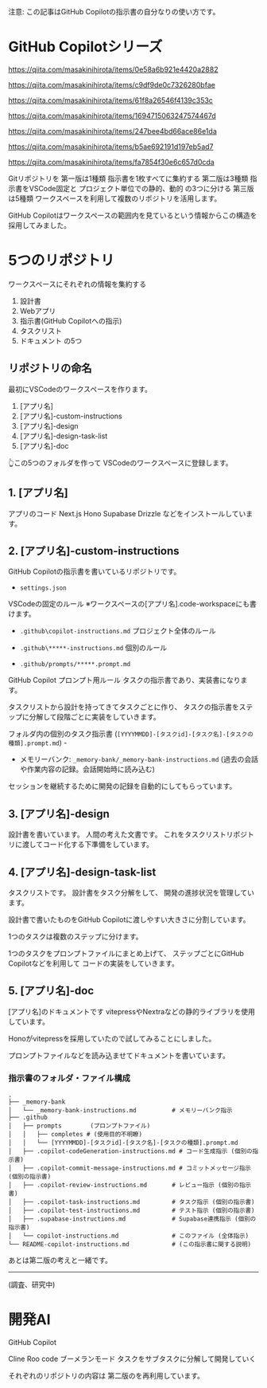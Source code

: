 <!--
title:   第三版 VSCode の Rules for AI 全体のルール設定
tags:    githubcopilot
id:      fa7854f30e6c657d0cda
private: false
-->
注意:
この記事はGitHub Copilotの指示書の自分なりの使い方です。

# GitHub Copilotシリーズ

https://qiita.com/masakinihirota/items/0e58a6b921e4420a2882

https://qiita.com/masakinihirota/items/c9df9de0c7326280bfae

https://qiita.com/masakinihirota/items/61f8a26546f4139c353c

https://qiita.com/masakinihirota/items/1694715063247574467d

https://qiita.com/masakinihirota/items/247bee4bd66ace86e1da

https://qiita.com/masakinihirota/items/b5ae692191d197eb5ad7

https://qiita.com/masakinihirota/items/fa7854f30e6c657d0cda

Gitリポジトリを
第一版は1種類 指示書を1枚すべてに集約する
第二版は3種類 指示書をVSCode固定と プロジェクト単位での静的、動的 の3つに分ける
第三版は5種類 ワークスペースを利用して複数のリポジトリを活用します。

GitHub Copilotはワークスペースの範囲内を見ているという情報からこの構造を採用してみました。

# 5つのリポジトリ

ワークスペースにそれぞれの情報を集約する
1. 設計書
2. Webアプリ
3. 指示書(GitHub Copilotへの指示)
4. タスクリスト
5. ドキュメント
の5つ

## リポジトリの命名

最初にVSCodeのワークスペースを作ります。

1. [アプリ名]
2. [アプリ名]-custom-instructions
3. [アプリ名]-design
4. [アプリ名]-design-task-list
5. [アプリ名]-doc

👆この5つのフォルダを作って
VSCodeのワークスペースに登録します。


## 1. [アプリ名]

アプリのコード
Next.js
Hono
Supabase
Drizzle
などをインストールしています。

## 2. [アプリ名]-custom-instructions

GitHub Copilotの指示書を書いているリポジトリです。

* `settings.json`

VSCodeの固定のルール
※ワークスペースの[アプリ名].code-workspaceにも書けます。

* `.github\copilot-instructions.md`
プロジェクト全体のルール

* `.github\*****-instructions.md`
 個別のルール

* `.github/prompts/*****.prompt.md`

GitHub Copilot プロンプト用ルール
タスクの指示書であり、実装書になります。

タスクリストから設計を持ってきてタスクごとに作り、
タスクの指示書をステップに分解して段階ごとに実装をしていきます。

フォルダ内の個別のタスク指示書
 (`[YYYYMMDD]-[タスクid]-[タスク名]-[タスクの種類].prompt.md`) -

* メモリーバンク: `_memory-bank/_memory-bank-instructions.md` (過去の会話や作業内容の記録。会話開始時に読み込む)

セッションを継続するために開発の記録を自動的にしてもらっています。

## 3. [アプリ名]-design

設計書を書いています。
人間の考えた文書です。
これをタスクリストリポジトリに渡してコード化する下準備をしています。

## 4. [アプリ名]-design-task-list

タスクリストです。
設計書をタスク分解をして、
開発の進捗状況を管理しています。

設計書で書いたものをGitHub Copilotに渡しやすい大きさに分割しています。

1つのタスクは複数のステップに分けます。

1つのタスクをプロンプトファイルにまとめ上げて、
ステップごとにGitHub Copilotなどを利用して
コードの実装をしていきます。

## 5. [アプリ名]-doc

[アプリ名]のドキュメントです
vitepressやNextraなどの静的ライブラリを使用しています。

Honoがvitepressを採用していたので試してみることにしました。

プロンプトファイルなどを読み込ませてドキュメントを書いています。




### 指示書のフォルダ・ファイル構成

```
.
├── _memory-bank
│   └── _memory-bank-instructions.md          # メモリーバンク指示
├── .github
│   ├── prompts        (プロンプトファイル)
│   │   ├── completes # (使用目的不明瞭)
│   │   └── [YYYYMMDD]-[タスクid]-[タスク名]-[タスクの種類].prompt.md
│   ├── .copilot-codeGeneration-instructions.md # コード生成指示 (個別の指示書)
│   ├── .copilot-commit-message-instructions.md # コミットメッセージ指示 (個別の指示書)
│   ├── .copilot-review-instructions.md       # レビュー指示 (個別の指示書)
│   ├── .copilot-task-instructions.md         # タスク指示 (個別の指示書)
│   ├── .copilot-test-instructions.md         # テスト指示 (個別の指示書)
│   ├── .supabase-instructions.md             # Supabase連携指示 (個別の指示書)
│   └── copilot-instructions.md               # このファイル (全体指示)
└── README-copilot-instructions.md            # (この指示書に関する説明)

```

あとは第二版の考えと一緒です。





---

(調査、研究中)

# 開発AI

GitHub Copilot

Cline
Roo code
	ブーメランモード
    タスクをサブタスクに分解して開発していく

それぞれのリポジトリの内容は
第二版のを再利用しています。
